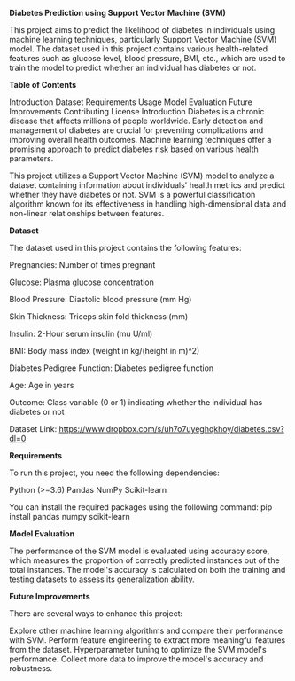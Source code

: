 **Diabetes Prediction using Support Vector Machine (SVM)**


This project aims to predict the likelihood of diabetes in individuals using machine learning techniques, particularly Support Vector Machine (SVM) model. The dataset used in this project contains various health-related features such as glucose level, blood pressure, BMI, etc., which are used to train the model to predict whether an individual has diabetes or not.

**Table of Contents**

Introduction
Dataset
Requirements
Usage
Model Evaluation
Future Improvements
Contributing
License
Introduction
Diabetes is a chronic disease that affects millions of people worldwide. Early detection and management of diabetes are crucial for preventing complications and improving overall health outcomes. Machine learning techniques offer a promising approach to predict diabetes risk based on various health parameters.

This project utilizes a Support Vector Machine (SVM) model to analyze a dataset containing information about individuals' health metrics and predict whether they have diabetes or not. SVM is a powerful classification algorithm known for its effectiveness in handling high-dimensional data and non-linear relationships between features.

**Dataset**

The dataset used in this project contains the following features:

Pregnancies: Number of times pregnant

Glucose: Plasma glucose concentration

Blood Pressure: Diastolic blood pressure (mm Hg)

Skin Thickness: Triceps skin fold thickness (mm)

Insulin: 2-Hour serum insulin (mu U/ml)

BMI: Body mass index (weight in kg/(height in m)^2)

Diabetes Pedigree Function: Diabetes pedigree function

Age: Age in years

Outcome: Class variable (0 or 1) indicating whether the individual has diabetes or not

Dataset Link: https://www.dropbox.com/s/uh7o7uyeghqkhoy/diabetes.csv?dl=0

**Requirements**

To run this project, you need the following dependencies:

Python (>=3.6)
Pandas
NumPy
Scikit-learn

You can install the required packages using the following command:
pip install pandas numpy scikit-learn

**Model Evaluation**

The performance of the SVM model is evaluated using accuracy score, which measures the proportion of correctly predicted instances out of the total instances. The model's accuracy is calculated on both the training and testing datasets to assess its generalization ability.

**Future Improvements**

There are several ways to enhance this project:

Explore other machine learning algorithms and compare their performance with SVM.
Perform feature engineering to extract more meaningful features from the dataset.
Hyperparameter tuning to optimize the SVM model's performance.
Collect more data to improve the model's accuracy and robustness.

